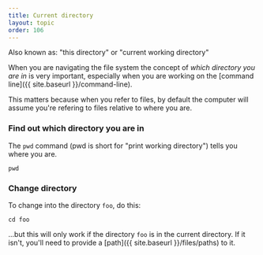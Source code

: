 ```yaml
---
title: Current directory
layout: topic
order: 106
---
```


Also known as: "this directory" or "current working directory"

When you are navigating the file system the concept of _which directory you are
in_ is very important, especially when you are working on the
[command line]({{ site.baseurl }}/command-line).

This matters because when you refer to files, by default the computer will
assume you're refering to files relative to where you are.

### Find out which directory you are in

The `pwd` command (pwd is short for "print working directory") tells you
where you are.

    pwd


### Change directory

To change into the directory `foo`, do this:

    cd foo

...but this will only work if the directory `foo` is in the
current directory. If it isn't, you'll need to provide a 
[path]({{ site.baseurl }}/files/paths) to it.

